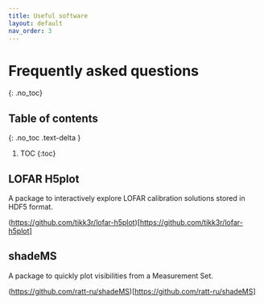 ```yaml
---
title: Useful software
layout: default
nav_order: 3
---
```


# Frequently asked questions
{: .no_toc}

## Table of contents
{: .no_toc .text-delta }

1. TOC
{:toc}

## LOFAR H5plot
A package to interactively explore LOFAR calibration solutions stored in HDF5 format.

(https://github.com/tikk3r/lofar-h5plot)[https://github.com/tikk3r/lofar-h5plot]

## shadeMS
A package to quickly plot visibilities from a Measurement Set.

(https://github.com/ratt-ru/shadeMS)[https://github.com/ratt-ru/shadeMS]
